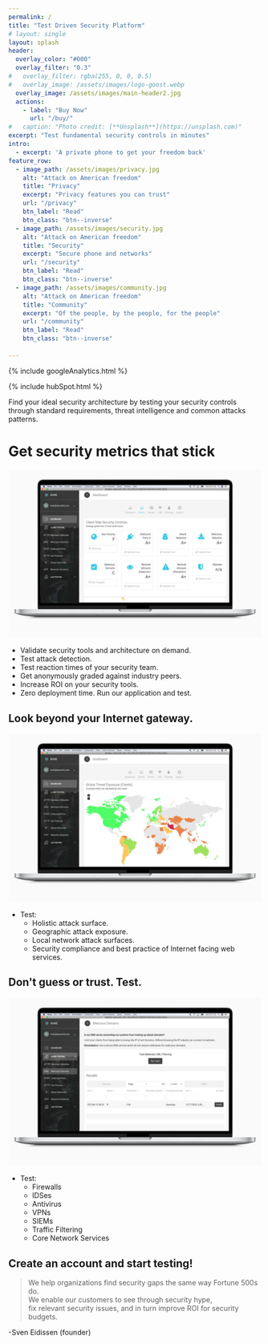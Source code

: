 ```yaml
---
permalink: /
title: "Test Driven Security Platform"
# layout: single
layout: splash
header:
  overlay_color: "#000"
  overlay_filter: "0.3"
#   overlay_filter: rgba(255, 0, 0, 0.5)
#   overlay_image: /assets/images/logo-goost.webp
  overlay_image: /assets/images/main-header2.jpg
  actions:
    - label: "Buy Now"
      url: "/buy/"
#   caption: "Photo credit: [**Unsplash**](https://unsplash.com)"
excerpt: "Test fundamental security controls in minutes"
intro: 
  - excerpt: 'A private phone to get your freedom back'
feature_row:
  - image_path: /assets/images/privacy.jpg
    alt: "Attack on American freedom"
    title: "Privacy"
    excerpt: "Privacy features you can trust"
    url: "/privacy"
    btn_label: "Read"
    btn_class: "btn--inverse"
  - image_path: /assets/images/security.jpg
    alt: "Attack on American freedom"
    title: "Security"
    excerpt: "Secure phone and networks"
    url: "/security"
    btn_label: "Read"
    btn_class: "btn--inverse"
  - image_path: /assets/images/community.jpg
    alt: "Attack on American freedom"
    title: "Community"
    excerpt: "Of the people, by the people, for the people"
    url: "/community"
    btn_label: "Read"
    btn_class: "btn--inverse"

---
```

<!-- Google analytics -->
{% include googleAnalytics.html %}
<!-- Hub Spot analytics -->
{% include hubSpot.html %}

Find your ideal security architecture by testing your security controls through standard requirements, threat intelligence and common attacks patterns.


# Get security metrics that stick
[![Get graded against industry peers](/assets/images/macbook_gradingDashboard.jpeg)](/assets/images/macbook_gradingDashboard.jpeg)
* Validate security tools and architecture on demand.
* Test attack detection.
* Test reaction times of your security team.
* Get anonymously graded against industry peers.
* Increase ROI on your security tools.
* Zero deployment time. Run our application and test.  



## Look beyond your Internet gateway.
[![Global threat exposure](/assets/images/macbook_geoThreatsDashboard.jpeg)](/assets/images/macbook_geoThreatsDashboard.jpeg)
* Test:
  * Holistic attack surface.
  * Geographic attack exposure.
  * Local network attack surfaces.
  * Security compliance and best practice of Internet facing web services.  



## Don't guess or trust. Test.
[![Deep dive into the gaps of your security tools](/assets/images/macbook_malwareDomainsTest.jpeg)](/assets/images/macbook_malwareDomainsTest.jpeg)
* Test:
  * Firewalls
  * IDSes
  * Antivirus
  * VPNs
  * SIEMs
  * Traffic Filtering
  * Core Network Services  


## Create an account and start testing!

<script charset="utf-8" type="text/javascript" src="//js.hsforms.net/forms/shell.js"></script>
<script>
  hbspt.forms.create({
	portalId: "8898112",
	formId: "2b1cfdb3-6618-4dd8-86e4-4786274c0d38"
});
</script>


>We help organizations find security gaps the same way Fortune 500s do.  
>We enable our customers to see through security hype,  
>fix relevant security issues, 
>and in turn improve ROI for security budgets. 

-Sven Eidissen (founder)